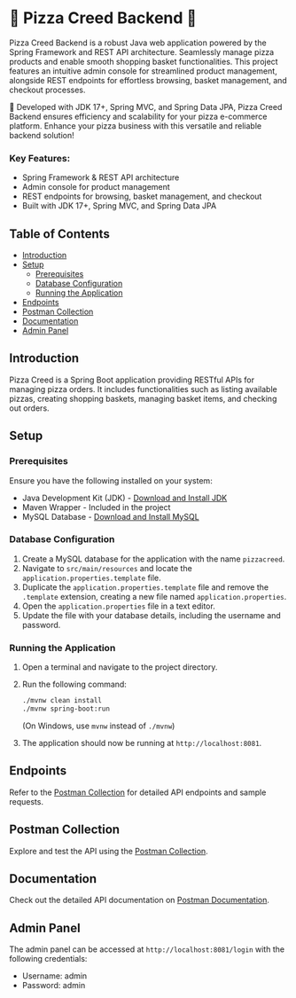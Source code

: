 # 🍕 Pizza Creed Backend 🍕
Pizza Creed Backend is a robust Java web application powered by the Spring Framework and REST API architecture. Seamlessly manage pizza products and enable smooth shopping basket functionalities. This project features an intuitive admin console for streamlined product management, alongside REST endpoints for effortless browsing, basket management, and checkout processes.

🚀 Developed with JDK 17+, Spring MVC, and Spring Data JPA, Pizza Creed Backend ensures efficiency and scalability for your pizza e-commerce platform. Enhance your pizza business with this versatile and reliable backend solution!

<h3>Key Features:</h3>
<ul>
  <li>Spring Framework & REST API architecture</li>
  <li>Admin console for product management</li>
  <li>REST endpoints for browsing, basket management, and checkout</li>
  <li>Built with JDK 17+, Spring MVC, and Spring Data JPA</li>
</ul>

## Table of Contents
- [Introduction](#introduction)
- [Setup](#setup)
  - [Prerequisites](#prerequisites)
  - [Database Configuration](#database-configuration)
  - [Running the Application](#running-the-application)
- [Endpoints](#endpoints)
- [Postman Collection](#postman-collection)
- [Documentation](#documentation)
- [Admin Panel](#admin-panel)

## Introduction

Pizza Creed is a Spring Boot application providing RESTful APIs for managing pizza orders. It includes functionalities such as listing available pizzas, creating shopping baskets, managing basket items, and checking out orders.

## Setup

### Prerequisites

Ensure you have the following installed on your system:

- Java Development Kit (JDK) - [Download and Install JDK](https://adoptopenjdk.net/)
- Maven Wrapper - Included in the project
- MySQL Database - [Download and Install MySQL](https://dev.mysql.com/downloads/)

### Database Configuration

1. Create a MySQL database for the application with the name `pizzacreed`.
2. Navigate to `src/main/resources` and locate the `application.properties.template` file.
3. Duplicate the `application.properties.template` file and remove the `.template` extension, creating a new file named `application.properties`.
4. Open the `application.properties` file in a text editor.
5. Update the file with your database details, including the username and password.

### Running the Application

1. Open a terminal and navigate to the project directory.
2. Run the following command:
   ```bash
   ./mvnw clean install
   ./mvnw spring-boot:run
   ```
   (On Windows, use `mvnw` instead of `./mvnw`)
   
3. The application should now be running at `http://localhost:8081`.

## Endpoints
Refer to the [Postman Collection](https://www.postman.com/speeding-capsule-928798/workspace/nibm-ead-2/collection/30452672-92f8720f-f44f-4fe4-b82f-9e1b98d1a2a5?action=share&creator=30452672) for detailed API endpoints and sample requests.

## Postman Collection
Explore and test the API using the [Postman Collection](https://www.postman.com/speeding-capsule-928798/workspace/nibm-ead-2/collection/30452672-92f8720f-f44f-4fe4-b82f-9e1b98d1a2a5?action=share&creator=30452672).

## Documentation
Check out the detailed API documentation on [Postman Documentation](https://documenter.getpostman.com/view/35088245/2sA3XJnREA).

## Admin Panel
The admin panel can be accessed at `http://localhost:8081/login` with the following credentials:

- Username: admin
- Password: admin
